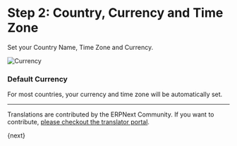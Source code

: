 # Step 2: Country, Currency and Time Zone

Set your Country Name, Time Zone and Currency.

<img alt="Currency" class="screenshot" src="/assets/erpnext_docs/assets/img/setup-wizard/step-2.png">

### Default Currency

For most countries, your currency and time zone will be automatically set.

---

Translations are contributed by the ERPNext Community. If you want to contribute, [please checkout the translator portal](https://translate.erpnext.com).

{next}
